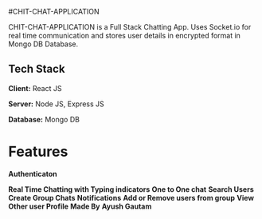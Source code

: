 
#CHIT-CHAT-APPLICATION

CHIT-CHAT-APPLICATION is a Full Stack Chatting App.
Uses Socket.io for real time communication and stores user details in encrypted format in Mongo DB Database.
## Tech Stack

**Client:** React JS

**Server:** Node JS, Express JS

**Database:** Mongo DB
  
# Features

**Authenticaton**

**Real Time Chatting with Typing indicators**
**One to One chat**
**Search Users**
**Create Group Chats**
**Notifications** 
**Add or Remove users from group**
**View Other user Profile**
**Made By**
**Ayush Gautam**



  

